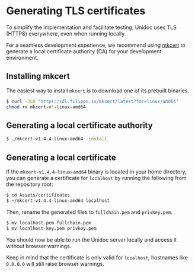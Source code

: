 # Generating TLS certificates

To simplify the implementation and facilitate testing, Unidoc uses TLS (HTTPS) everywhere, even when running locally.

For a seamless development experience, we recommend using [mkcert](https://github.com/FiloSottile/mkcert) to generate a local certificate authority (CA) for your development environment.

## Installing mkcert

The easiest way to install `mkcert` is to download one of its prebuilt binaries.

```bash
$ curl -JLO "https://dl.filippo.io/mkcert/latest?for=linux/amd64"
chmod +x mkcert-v*-linux-amd64
```

## Generating a local certificate authority

```bash
$ ./mkcert-v1.4.4-linux-amd64 -install
``````

## Generating a local certificate

If the `mkcert-v1.4.4-linux-amd64` binary is located in your home directory, you can generate a certificate for `localhost` by running the following from the repository root:

```bash
$ cd Assets/certificates
$ ~/mkcert-v1.4.4-linux-amd64 localhost

```

Then, rename the generated files to `fullchain.pem` and `privkey.pem`.

```bash
$ mv localhost.pem fullchain.pem
$ mv localhost-key.pem privkey.pem
```

You should now be able to run the Unidoc server locally and access it without browser warnings.

Keep in mind that the certificate is only valid for `localhost`; hostnames like `0.0.0.0` will still raise browser warnings.
